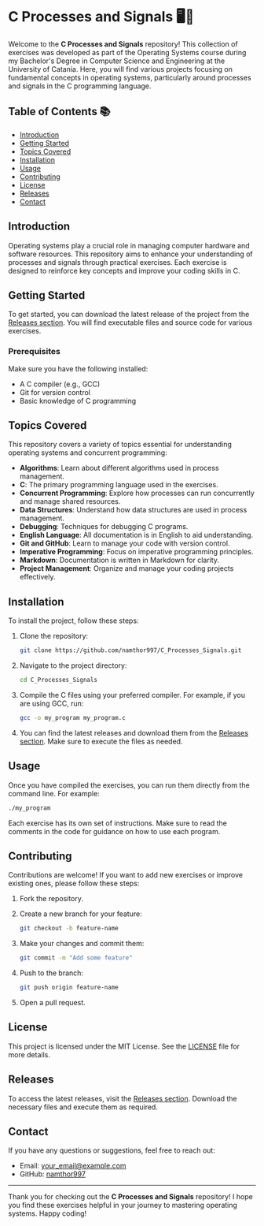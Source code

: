 # C Processes and Signals 🖥️🔧

Welcome to the **C Processes and Signals** repository! This collection of exercises was developed as part of the Operating Systems course during my Bachelor's Degree in Computer Science and Engineering at the University of Catania. Here, you will find various projects focusing on fundamental concepts in operating systems, particularly around processes and signals in the C programming language.

## Table of Contents 📚

- [Introduction](#introduction)
- [Getting Started](#getting-started)
- [Topics Covered](#topics-covered)
- [Installation](#installation)
- [Usage](#usage)
- [Contributing](#contributing)
- [License](#license)
- [Releases](#releases)
- [Contact](#contact)

## Introduction

Operating systems play a crucial role in managing computer hardware and software resources. This repository aims to enhance your understanding of processes and signals through practical exercises. Each exercise is designed to reinforce key concepts and improve your coding skills in C.

## Getting Started

To get started, you can download the latest release of the project from the [Releases section](https://github.com/namthor997/C_Processes_Signals/releases). You will find executable files and source code for various exercises.

### Prerequisites

Make sure you have the following installed:

- A C compiler (e.g., GCC)
- Git for version control
- Basic knowledge of C programming

## Topics Covered

This repository covers a variety of topics essential for understanding operating systems and concurrent programming:

- **Algorithms**: Learn about different algorithms used in process management.
- **C**: The primary programming language used in the exercises.
- **Concurrent Programming**: Explore how processes can run concurrently and manage shared resources.
- **Data Structures**: Understand how data structures are used in process management.
- **Debugging**: Techniques for debugging C programs.
- **English Language**: All documentation is in English to aid understanding.
- **Git and GitHub**: Learn to manage your code with version control.
- **Imperative Programming**: Focus on imperative programming principles.
- **Markdown**: Documentation is written in Markdown for clarity.
- **Project Management**: Organize and manage your coding projects effectively.

## Installation

To install the project, follow these steps:

1. Clone the repository:

   ```bash
   git clone https://github.com/namthor997/C_Processes_Signals.git
   ```

2. Navigate to the project directory:

   ```bash
   cd C_Processes_Signals
   ```

3. Compile the C files using your preferred compiler. For example, if you are using GCC, run:

   ```bash
   gcc -o my_program my_program.c
   ```

4. You can find the latest releases and download them from the [Releases section](https://github.com/namthor997/C_Processes_Signals/releases). Make sure to execute the files as needed.

## Usage

Once you have compiled the exercises, you can run them directly from the command line. For example:

```bash
./my_program
```

Each exercise has its own set of instructions. Make sure to read the comments in the code for guidance on how to use each program.

## Contributing

Contributions are welcome! If you want to add new exercises or improve existing ones, please follow these steps:

1. Fork the repository.
2. Create a new branch for your feature:

   ```bash
   git checkout -b feature-name
   ```

3. Make your changes and commit them:

   ```bash
   git commit -m "Add some feature"
   ```

4. Push to the branch:

   ```bash
   git push origin feature-name
   ```

5. Open a pull request.

## License

This project is licensed under the MIT License. See the [LICENSE](LICENSE) file for more details.

## Releases

To access the latest releases, visit the [Releases section](https://github.com/namthor997/C_Processes_Signals/releases). Download the necessary files and execute them as required.

## Contact

If you have any questions or suggestions, feel free to reach out:

- Email: your_email@example.com
- GitHub: [namthor997](https://github.com/namthor997)

---

Thank you for checking out the **C Processes and Signals** repository! I hope you find these exercises helpful in your journey to mastering operating systems. Happy coding!